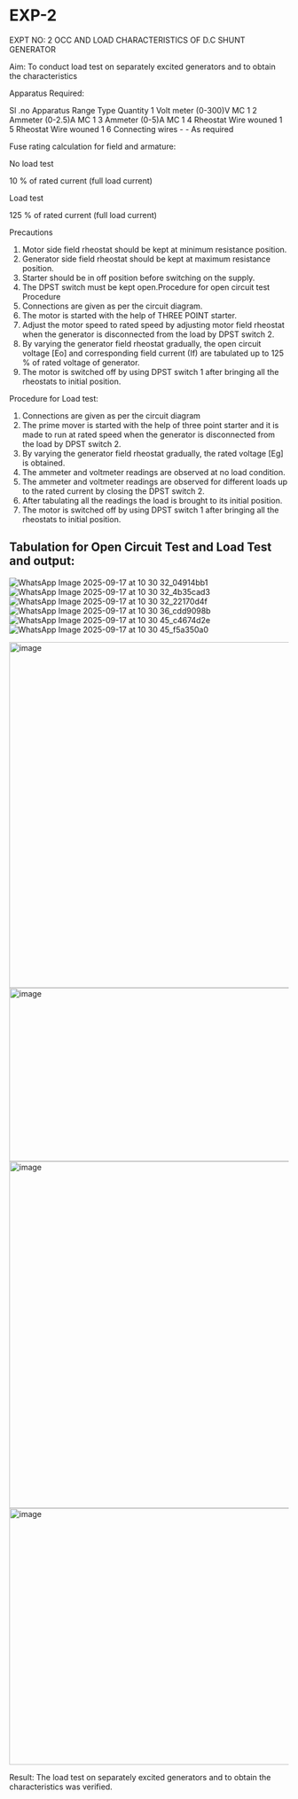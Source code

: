 # EXP-2
EXPT NO: 2 OCC AND LOAD CHARACTERISTICS OF D.C SHUNT GENERATOR

Aim:
To conduct load test on separately excited generators and to obtain the characteristics

Apparatus Required:

Sl .no	Apparatus	Range	Type	Quantity
1	Volt meter	(0-300)V	MC	1
2	Ammeter	(0-2.5)A	MC	1
3	Ammeter	(0-5)A	MC	1
4	Rheostat		Wire wouned	1
5	Rheostat		Wire wouned	1
6	Connecting wires	-	-	As required

Fuse rating calculation for field and armature:

No load test

10 % of rated current (full load current)

Load test

125 % of rated current (full load current)

Precautions

1.   Motor side field rheostat should be kept at minimum resistance position.
2.   Generator side field rheostat should be kept at maximum resistance position.
3.   Starter should be in off position before switching on the supply.
4.   The DPST switch must be kept open.Procedure for open circuit test
Procedure
1.   Connections are given as per the circuit diagram.
2.   The motor is started with the help of THREE POINT starter.
3.   Adjust the motor speed to rated speed by adjusting motor field rheostat when the generator is disconnected from the load by DPST switch 2.
4.   By  varying  the  generator  field  rheostat  gradually,  the  open  circuit  voltage  [Eo]  and corresponding field current (If) are tabulated up to 125 % of rated voltage of generator.
5.   The motor is switched off by using DPST switch 1 after bringing all the rheostats to initial position.

Procedure for Load test:

1.   Connections are given as per the circuit diagram
2.   The prime mover is started with the help of three point starter and it is made to run at rated speed when the generator is disconnected from the load by DPST switch 2.
3.   By varying the generator field rheostat gradually, the rated voltage [Eg] is obtained.
4.   The ammeter and voltmeter readings are observed at no load condition.
5.   The ammeter and voltmeter readings are observed for different loads up to the rated current by closing the DPST switch 2.
6.   After tabulating all the readings the load is brought to its initial position.
7.   The motor is switched off by using DPST switch 1 after bringing all the rheostats to initial position.

## Tabulation for Open Circuit Test and  Load Test and output:
![WhatsApp Image 2025-09-17 at 10 30 32_04914bb1](https://github.com/user-attachments/assets/4b2ca0e2-babb-45bd-8395-efe9c02e3cff)
![WhatsApp Image 2025-09-17 at 10 30 32_4b35cad3](https://github.com/user-attachments/assets/6f04e9e2-ee35-43ad-8ada-30a4a5536d68)
![WhatsApp Image 2025-09-17 at 10 30 32_22170d4f](https://github.com/user-attachments/assets/b3e45e0e-5e56-41f8-9df6-f82046f6d9c8)
![WhatsApp Image 2025-09-17 at 10 30 36_cdd9098b](https://github.com/user-attachments/assets/3183adeb-87f5-49e5-8bcf-8d9317d6d0fb)
![WhatsApp Image 2025-09-17 at 10 30 45_c4674d2e](https://github.com/user-attachments/assets/7f4dcbb5-ec1f-4c25-9d77-54d947cb1f79)
![WhatsApp Image 2025-09-17 at 10 30 45_f5a350a0](https://github.com/user-attachments/assets/a1e581cf-f447-4287-a569-b247aedace95)

  <img width="1075" height="624" alt="image" src="https://github.com/user-attachments/assets/b0346d73-44a3-4dba-9b1f-d70301cac158" />
<img width="1067" height="313" alt="image" src="https://github.com/user-attachments/assets/96395d38-dc08-48f3-b571-a34078c545bc" />


<img width="1370" height="626" alt="image" src="https://github.com/user-attachments/assets/4395226d-7c9d-434a-9352-8df720a22892" />
<img width="1373" height="463" alt="image" src="https://github.com/user-attachments/assets/40dd5e1a-f4f8-4517-9fd3-01d59f710850" />
 
Result:
The load test on separately excited generators and to obtain the characteristics was verified.
